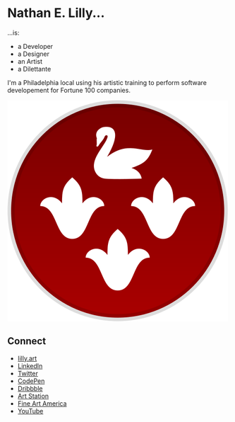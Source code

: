 
<!--
**nelilly/nelilly** is a ✨ _special_ ✨ repository because its `README.md` (this file) appears on your GitHub profile.

Here are some ideas to get you started:

- 🔭 I’m currently working on ...
- 🌱 I’m currently learning ...
- 👯 I’m looking to collaborate on ...
- 🤔 I’m looking for help with ...
- 💬 Ask me about ...
- 📫 How to reach me: ...
- 😄 Pronouns: ...
- ⚡ Fun fact: ...
-->

# Nathan E. Lilly...
...is:
- a Developer
- a Designer
- an Artist
- a Dilettante

I'm a Philadelphia local using his artistic training to perform software developement for Fortune 100 companies.

[![lilly.art](lilly.svg)](https://lilly.art/)

## Connect
- [lilly.art](https://lilly.art/)
- [LinkedIn](https://linkedin.com/in/nelilly)
- [Twitter](https://twitter.com/nelilly)
- [CodePen](https://codepen.io/nelilly/)
- [Dribbble](https://dribbble.com/nelilly/about)
- [Art Station](https://www.artstation.com/nelilly)
- [Fine Art America](https://fineartamerica.com/profiles/1-nathan-lilly)
- [YouTube](https://www.youtube.com/c/nathanelilly/videos)
